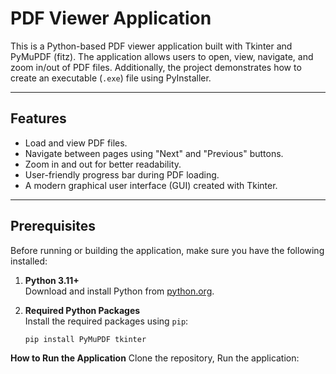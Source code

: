 # PDF Viewer Application

This is a Python-based PDF viewer application built with Tkinter and PyMuPDF (fitz). The application allows users to open, view, navigate, and zoom in/out of PDF files. Additionally, the project demonstrates how to create an executable (`.exe`) file using PyInstaller.

---

## Features

- Load and view PDF files.
- Navigate between pages using "Next" and "Previous" buttons.
- Zoom in and out for better readability.
- User-friendly progress bar during PDF loading.
- A modern graphical user interface (GUI) created with Tkinter.

---

## Prerequisites

Before running or building the application, make sure you have the following installed:

1. **Python 3.11+**  
   Download and install Python from [python.org](https://www.python.org/).

2. **Required Python Packages**  
   Install the required packages using `pip`:
   ```bash
   pip install PyMuPDF tkinter

**How to Run the Application**
Clone the repository,
Run the application:

